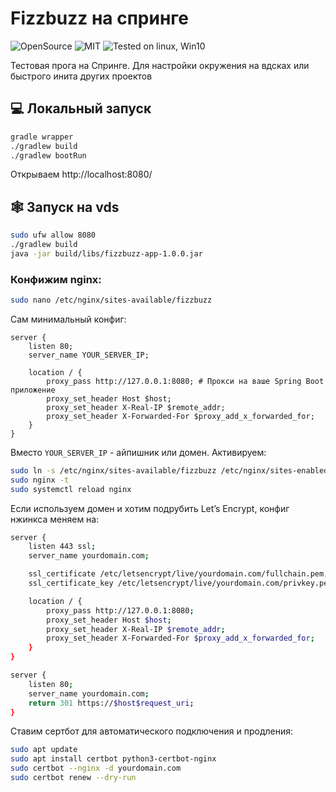# Fizzbuzz на спринге
![OpenSource](https://img.shields.io/badge/Open%20Source-%E2%99%A5-red)
![MIT](https://img.shields.io/github/license/dan-sazonov/fizzbuzz-app)
![Tested on linux, Win10](https://img.shields.io/badge/tested%20on-Linux%20|%20Win10-blue)

Тестовая прога на Спринге. Для настройки окружения на вдсках или быстрого инита других проектов

## 💻 Локальный запуск
```bash
gradle wrapper
./gradlew build
./gradlew bootRun
```
Открываем http://localhost:8080/

## 🕸 Запуск на vds
```bash
sudo ufw allow 8080
./gradlew build
java -jar build/libs/fizzbuzz-app-1.0.0.jar
```

### Конфижим nginx:
```bash
sudo nano /etc/nginx/sites-available/fizzbuzz
```

Сам минимальный конфиг:
```
server {
    listen 80;
    server_name YOUR_SERVER_IP;

    location / {
        proxy_pass http://127.0.0.1:8080; # Прокси на ваше Spring Boot приложение
        proxy_set_header Host $host;
        proxy_set_header X-Real-IP $remote_addr;
        proxy_set_header X-Forwarded-For $proxy_add_x_forwarded_for;
    }
}
```

Вместо `YOUR_SERVER_IP` - айпишник или домен. Активируем:
```bash
sudo ln -s /etc/nginx/sites-available/fizzbuzz /etc/nginx/sites-enabled/
sudo nginx -t
sudo systemctl reload nginx
```

Если используем домен и хотим подрубить Let’s Encrypt, конфиг нжинкса меняем на:
```bash
server {
    listen 443 ssl;
    server_name yourdomain.com;

    ssl_certificate /etc/letsencrypt/live/yourdomain.com/fullchain.pem;
    ssl_certificate_key /etc/letsencrypt/live/yourdomain.com/privkey.pem;

    location / {
        proxy_pass http://127.0.0.1:8080;
        proxy_set_header Host $host;
        proxy_set_header X-Real-IP $remote_addr;
        proxy_set_header X-Forwarded-For $proxy_add_x_forwarded_for;
    }
}

server {
    listen 80;
    server_name yourdomain.com;
    return 301 https://$host$request_uri;
}
```

Ставим сертбот для автоматического подключения и продления:
```bash
sudo apt update
sudo apt install certbot python3-certbot-nginx
sudo certbot --nginx -d yourdomain.com
sudo certbot renew --dry-run
```